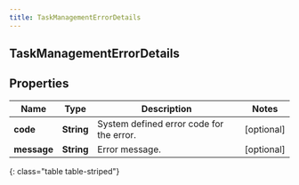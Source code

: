 ```yaml
---
title: TaskManagementErrorDetails
---
```

## TaskManagementErrorDetails


## Properties

| Name | Type | Description | Notes |
| ------------ | ------------- | ------------- | ------------- |
| **code** | <!----><!---->**String**<!----> | System defined error code for the error. |  [optional] |
| **message** | <!----><!---->**String**<!----> | Error message. |  [optional] |
{: class="table table-striped"}



